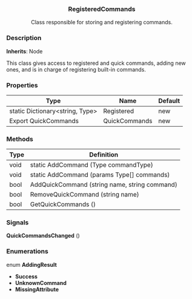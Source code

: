 <div align="center">
	<h3>RegisteredCommands</h1>
	<p>Class responsible for storing and registering commands.</p>
</div>

### Description

**Inherits**: Node

This class gives access to registered and quick commands, adding new ones, and is in charge of registering built-in commands.

### Properties

| Type                            | Name          | Default |
| ------------------------------- | ------------- | ------- |
| static Dictionary<string, Type> | Registered    | new     |
| Export QuickCommands            | QuickCommands | new     |

### Methods

| Type | Definition                                    |
| ---- | --------------------------------------------- |
| void | static AddCommand (Type commandType)          |
| void | static AddCommand (params Type[] commands)    |
| bool | AddQuickCommand (string name, string command) |
| bool | RemoveQuickCommand (string name)              |
| bool | GetQuickCommands ()                           |

### Signals

**QuickCommandsChanged** ()

### Enumerations

enum **AddingResult**

-   **Success**
-   **UnknownCommand**
-   **MissingAttribute**

